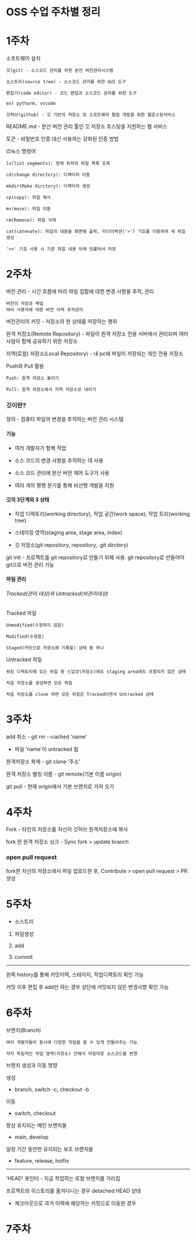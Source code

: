 # OSS 수업 주차별 정리



1주차
======

소프트웨어 설치

    깃(git) - 소스코드 관리를 위한 분산 버전관리시스템
    
    소스트리(source tree) - 소스코드 관리를 위한 GUI 도구
    
    편집기(code editor) - 코드 편집과 소스코드 관리를 위한 도구
    
    ex) pytharm, vscode
    
    깃허브(github) - 깃 기반의 저장소 및 소프트웨어 협업 개발을 위한 웹호스팅서비스
    
README.md - 분산 버전 관리 툴인 깃 저장소 호스팅을 지원하는 웹 서비스
    
토큰 - 비밀번호 인증 대신 사용하는 강화된 인증 방법

리눅스 명령어

    ls(list segments): 현재 위치의 파일 목록 조회
    
    cd(change directory): 디렉터리 이동
    
    mkdir(Make dirctory): 디렉터리 생성
    
    cp(copy): 파일 복사
    
    mv(move): 파일 이동
    
    rm(Remove): 파일 삭제
    
    cat(catenate): 파일의 내용을 화면에 출력, 리다이렉션('>') 기호를 이용하여 새 파일 생성
    
    '>>' 기호 사용 시 기존 파일 내용 뒤에 덧붙여서 저장
    
    
2주차
======

버전 관리 - 시간 흐름에 따라 파일 집합에 대한 변경 사항을 추적, 관리

    버전의 저장과 백업
    여러 사용자에 대한 버전 이력 추적관리
    
버전관리의 커밋 - 저장소의 현 상태를 저장하는 행위

원격 저장소(Remote Repository) - 파일이 원격 저장소 전용 서버에서 관리되며 여러 사람이 함께 공유하기 위한 저장소

지역(로컬) 저장소(Local Repository) - 내 pc에 파일이 저장되는 개인 전용 저장소

Push와 Pull 활용
    
    Push: 원격 저장소 올리기
    
    Pull: 원격 저장소에서 지역 저장소로 내리기
    
### 깃이란?


정의 - 컴퓨터 파일의 변경을 추적하는 버전 관리 시스템

#### 기능 

   - 여러 개발자가 함께 작업
    
   - 소스 코드의 변경 사항을 추적하는 데 사용
    
   - 소스 코드 관리에 분산 버전 제어 도구가 사용

   - 여러 개의 평행 분기를 통해 비선형 개발을 지원

#### 깃의 3단계와 3 상태
   
   - 작업 디렉토리(working directory), 작업 공간(work space), 작업 트리(working tree)

   - 스테이징 영역(staging area, stage area, index)
   
   - 깃 저장소(git repository, repository, .git dirctory)

git init - 프로젝트를 git repository로 만들기 위해 사용. git repository로 만들어야 git으로 버전 관리 가능

#### 파일 관리

###### Tracked(관리 대상)와 Untracked(비관리대상)

Tracked 파일

    Unmodified(수정하지 않음)
    
    Modified(수정함)
    
    Staged(커밋으로 저장소에 기록할) 상태 중 하나
    
Untracked 파일

    워킹 디렉토리에 있는 파일 중 스냅샷(저장소)에도 staging area에도 포함되지 않은 상태
    
    처음 저장소를 생성하면 모든 파일
    
    처음 저장소를 clone 하면 모든 파일은 Tracked이면서 Untracked 상태
    
3주차
======

add 취소 - git rm --cached 'name'

- 파일 'name'이 untracked 됨

원격저장소 복제 - git clone '주소'

원격 저장소 별칭 이름 - git remote(기본 이름 origin)

git pull - 현재 origin에서 기본 브랜치로 가져 오기

4주차
=====

Fork - 타인의 저장소를 자신의 깃허브 원격저장소에 복사

fork 한 원격 저장소 싱크 - Sync fork > update branch

### open pull request

fork한 자신의 저장소에서 파일 업로드한 후, Contribute > open pull request > PR 생성

5주차
=====
- 소스트리
    
1. 파일생성
    
2. add
    
3. commit

-------------------------------------------

왼쪽 history를 통해 커밋이력, 스테이지, 작업디렉토리 확인 가능

커밋 이후 편집 후 add만 하는 경우 상단에 커밋되지 않은 변경사항 확인 가능

6주차
======

브랜치(Branch)

    여러 개발자들이 동시에 다양한 작업을 할 수 있게 만들어주는 기능
    
    각자 독립적인 작업 영역(저장소) 안에서 마음대로 소스코드를 변경
    
브랜치 생성과 이동 명령

생성

- branch, switch -c, checkout -b

이동

- switch, checkout

항상 유지되는 메인 브랜치들

- main, develop

일정 기간 동안만 유지되는 보조 브랜치들

- feature, release, hotfix

--------------------------

'HEAD' 포인터 - 지금 작업하는 로컬 브랜치를 가리킴

프로젝트의 히스토리를 옮겨다니는 경우 detached HEAD 상태

- 체크아웃으로 과거 이력에 해당하는 커밋으로 이동한 경우

7주차
=====
